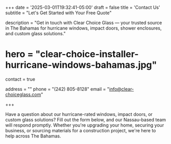 +++
date = '2025-03-01T19:32:41-05:00'
draft = false
title = 'Contact Us'
subtitle = "Let's Get Started with Your Free Quote"

description = "Get in touch with Clear Choice Glass — your trusted source in The Bahamas for hurricane windows, impact doors, shower enclosures, and custom glass solutions."

# hero = "clear-choice-installer-hurricane-windows-bahamas.jpg"
contact = true

address = ""
phone = "(242) 805-8128"
email = "info@clear-choiceglass.com"


+++

Have a question about our hurricane-rated windows, impact doors, or custom glass solutions? Fill out the form below, and our Nassau-based team will respond promptly. Whether you're upgrading your home, securing your business, or sourcing materials for a construction project, we're here to help across The Bahamas.